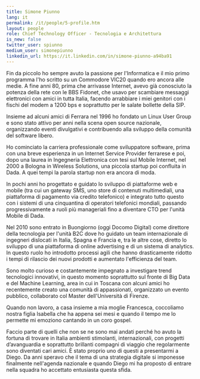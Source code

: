 ```yaml
---
title: Simone Piunno
lang: it
permalink: /it/people/5-profile.htm
layout: people
role: Chief Technology Officer - Tecnologia e Architettura
is_new: false
twitter_user: spiunno
medium_user: simonepiunno
linkedin_url: https://it.linkedin.com/in/simone-piunno-a94ba91
---
```

Fin da piccolo ho sempre avuto la passione per l'Informatica e il mio primo programma l'ho scritto su un Commodore VIC20 quando ero ancora alle medie.  A fine anni 80, prima che arrivasse Internet, avevo già conosciuto la potenza della rete con le BBS Fidonet, che usavo per scambiare messaggi elettronici con amici in tutta Italia, facendo arrabbiare i miei genitori con i fischi del modem a 1200 bps e soprattutto per le salate bollette della SIP.  

Insieme ad alcuni amici di Ferrara nel 1996 ho fondato un Linux User Group e sono stato attivo per anni nella scena open source nazionale, organizzando eventi divulgativi e contribuendo alla sviluppo della comunità del software libero.

Ho cominciato la carriera professionale come sviluppatore software, prima con una breve esperienza in un Internet Service Provider ferrarese e poi, dopo una laurea in Ingegneria Elettronica con tesi sul Mobile Internet, nel 2000 a Bologna in Wireless Solutions, una piccola startup poi confluita in Dada.  A quei tempi la parola startup non era ancora di moda.   

In pochi anni ho progettato e guidato lo sviluppo di piattaforme web e mobile (tra cui un gateway SMS, uno store di contenuti multimediali, una piattaforma di pagamento via credito telefonico) e integrato tutto questo con i sistemi di una cinquantina di operatori telefonici mondiali, passando progressivamente a ruoli più manageriali fino a diventare CTO per l'unità Mobile di Dada.

Nel 2010 sono entrato in Buongiorno (oggi Docomo Digital) come direttore della tecnologia per l'unità B2C dove ho guidato un team internazionale di ingegneri dislocati in Italia, Spagna e Francia e, tra le altre cose, diretto lo sviluppo di una piattaforma di online advertising e di un sistema di analytics.  In questo ruolo ho introdotto processi agili che hanno drasticamente ridotto i tempi di rilascio dei nuovi prodotti e aumentato l'efficienza del team.

Sono molto curioso e costantemente impegnato a investigare trend tecnologici innovativi, in questo momento soprattutto sul fronte di Big Data e del Machine Learning, area in cui in Toscana con alcuni amici ho recentemente creato una comunità di appassionati, organizzato un evento pubblico, collaborato col Master dell'Università di Firenze.

Quando non lavoro, a casa insieme a mia moglie Francesca, coccoliamo nostra figlia Isabella che ha appena sei mesi e quando il tempo me lo permette mi emoziono cantando in un coro gospel.

Faccio parte di quelli che non se ne sono mai andati perché ho avuto la fortuna di trovare in Italia ambienti stimolanti, internazionali, con progetti d’avanguardia e soprattutto brillanti compagni di viaggio che regolarmente sono diventati cari amici.  È stato proprio uno di questi a presentarmi a Diego.  Da anni speravo che il tema di una strategia digitale si imponesse finalmente nell'agenda nazionale e quando Diego mi ha proposto di entrare nella squadra ho accettato entusiasta questa sfida.
